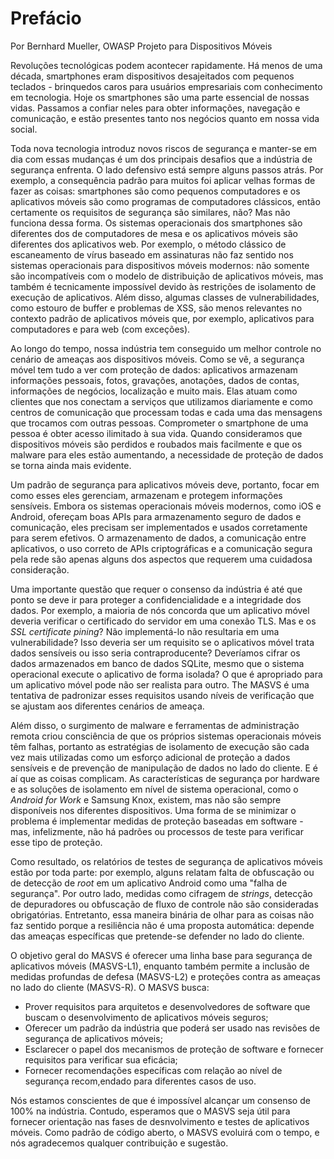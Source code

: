 # Prefácio

Por Bernhard Mueller, OWASP Projeto para Dispositivos Móveis

Revoluções tecnológicas podem acontecer rapidamente. Há menos de uma década, smartphones eram dispositivos desajeitados com pequenos teclados - brinquedos caros para usuários empresariais com conhecimento em tecnologia. Hoje os smartphones são uma parte essencial de nossas vidas. Passamos a confiar neles para obter informações, navegação e comunicação, e estão presentes tanto nos negócios quanto em nossa vida social.

Toda nova tecnologia introduz novos riscos de segurança e manter-se em dia com essas mudanças é um dos principais desafios que a indústria de segurança enfrenta. O lado defensivo está sempre alguns passos atrás. Por exemplo, a consequência padrão para muitos foi aplicar velhas formas de fazer as coisas: smartphones são como pequenos computadores e os aplicativos móveis são como programas de computadores clássicos, então certamente os requisitos de segurança são similares, não? Mas não funciona dessa forma. Os sistemas operacionais dos smartphones são diferentes dos de computadores de mesa e os aplicativos móveis são diferentes dos aplicativos web. Por exemplo, o método clássico de escaneamento de vírus baseado em assinaturas não faz sentido nos sistemas operacionais para dispositivos móveis modernos: não somente são incompatíveis com o modelo de distribuição de aplicativos móveis, mas também é tecnicamente impossível devido às restrições de isolamento de execução de aplicativos. Além disso, algumas classes de vulnerabilidades, como estouro de buffer e problemas de XSS, são menos relevantes no contexto padrão de aplicativos móveis que, por exemplo, aplicativos para computadores e para web (com exceções).

Ao longo do tempo, nossa indústria tem conseguido um melhor controle no cenário de ameaças aos dispositivos móveis. Como se vê, a segurança móvel tem tudo a ver com proteção de dados: aplicativos armazenam informações pessoais, fotos, gravações, anotações, dados de contas, informações de negócios, localização e muito mais. Elas atuam como clientes que nos conectam a serviços que utilizamos diariamente e como centros de comunicação que processam todas e cada uma das mensagens que trocamos com outras pessoas. Comprometer o smartphone de uma pessoa é obter acesso ilimitado à sua vida. Quando consideramos que dispositivos móveis são perdidos e roubados mais facilmente e que os malware para eles estão aumentando, a necessidade de proteção de dados se torna ainda mais evidente.

Um padrão de segurança para aplicativos móveis deve, portanto, focar em como esses eles gerenciam, armazenam e protegem informações sensíveis. Embora os sistemas operacionais móveis modernos, como iOS e Android, ofereçam boas APIs para armazenamento seguro de dados e comunicação, eles precisam ser implementados e usados corretamente para serem efetivos. O armazenamento de dados, a comunicação entre aplicativos, o uso correto de APIs criptográficas e a comunicação segura pela rede são apenas alguns dos aspectos que requerem uma cuidadosa consideração.

Uma importante questão que requer o consenso da indústria é até que ponto se deve ir para proteger a confidencialidade e a integridade dos dados. Por exemplo, a maioria de nós concorda que um aplicativo móvel deveria verificar o certificado do servidor em uma conexão TLS. Mas e os _SSL certificate pining_? Não implementá-lo não resultaria em uma vulnerabilidade? Isso deveria ser um requisito se o aplicativos móvel trata dados sensíveis ou isso seria contraproducente? Deveríamos cifrar os dados armazenados em banco de dados SQLite, mesmo que o sistema operacional execute o aplicativo de forma isolada? O que é apropriado para um aplicativo móvel pode não ser realista para outro. The MASVS é uma tentativa de padronizar esses requisitos usando níveis de verificação que se ajustam aos diferentes cenários de ameaça.

Além disso, o surgimento de malware e ferramentas de administração remota criou consciência de que os próprios sistemas operacionais móveis têm falhas, portanto as estratégias de isolamento de execução são cada vez mais utilizadas  como um esforço adicional de proteção a dados sensíveis e de prevenção de manipulação de dados no lado do cliente. E é aí que as coisas complicam. As características de segurança por hardware e as soluções de isolamento em nível de sistema operacional, como o _Android for Work_ e Samsung Knox, existem, mas não são sempre disponíveis nos diferentes dispositivos. Uma forma de se minimizar o problema é implementar medidas de proteção baseadas em software - mas, infelizmente, não há padrões ou processos de teste para verificar esse tipo de proteção.

Como resultado, os relatórios de testes de segurança de aplicativos móveis estão por toda parte: por exemplo, alguns relatam falta de obfuscação ou de detecção de _root_ em um aplicativo Android como uma "falha de segurança". Por outro lado, medidas como cifragem de _strings_, detecção de depuradores ou obfuscação de fluxo de controle não são consideradas obrigatórias. Entretanto, essa maneira binária de olhar para as coisas não faz sentido porque a resiliência não é uma proposta automática: depende das ameaças específicas que pretende-se defender no lado do cliente.

O objetivo geral do MASVS é oferecer uma linha base para segurança de aplicativos móveis (MASVS-L1), enquanto também permite a inclusão de medidas profundas de defesa (MASVS-L2) e proteções contra as ameaças no lado do cliente (MASVS-R). O MASVS busca:
- Prover requisitos para arquitetos e desenvolvedores de software que buscam o desenvolvimento de aplicativos móveis seguros;
- Oferecer um padrão da indústria que poderá ser usado nas revisões de segurança de aplicativos móveis;
- Esclarecer o papel dos mecanismos de proteção de software e fornecer requisitos para verificar sua eficácia;
- Fornecer recomendações específicas com relação ao nível de segurança recom,endado para diferentes casos de uso.

Nós estamos conscientes de que é impossível alcançar um consenso de 100% na indústria. Contudo, esperamos que o MASVS seja útil para fornecer orientação nas fases de desnvolvimento e testes de aplicativos móveis. Como padrão de código aberto, o MASVS evoluirá com o tempo, e nós agradecemos qualquer contribuição e sugestão.